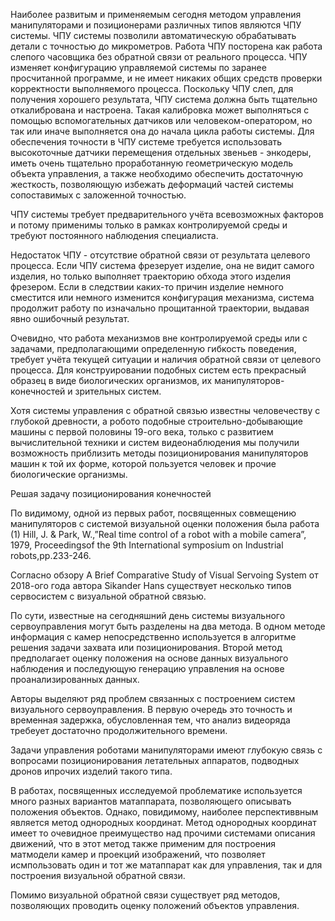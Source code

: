 Наиболее развитым и применяемым сегодня методом управления манипуляторами и позиционерами различных типов являются ЧПУ системы. ЧПУ системы позволили автоматическую обрабатывать детали с точностью до микрометров. Работа ЧПУ посторена как работа слепого часовщика без обратной связи от реального процесса. ЧПУ изменяет конфигурацию управляемой системы по заранее просчитанной программе, и не имеет никаких общих средств проверки корректности выполняемого процесса. Поскольку ЧПУ слеп, для получения хорошего результата, ЧПУ система должна быть тщательно откалибрована и настроена. Такая калибровка может выполняться с помощью вспомогательных датчиков или человеком-оператором, но так или иначе выполняется она до начала цикла работы системы. Для обеспечения точности в ЧПУ системе требуется использовать высокоточные датчики перемещения отдельных звеньев - энкодеры, иметь очень тщательно проработанную геометрическую модель объекта управления, а также необходимо обеспечить достаточную жесткость, позволяющую избежать деформаций частей системы сопоставимых с заложенной точностью. 

ЧПУ системы требует предварительного учёта всевозможных факторов и потому применимы только в рамках контролируемой среды и требуют постоянного наблюдения специалиста.  

Недостаток ЧПУ - отсутствие обратной связи от результата целевого процесса. Если ЧПУ система фрезерует изделие, она не видит самого изделия, но только выполняет траекторию обхода этого изделия фрезером. Если в следствии каких-то причин изделие немного сместится или немного изменится конфигурация механизма, система продолжит работу по изначально прощитанной траектории, выдавая явно ошибочный результат.

Очевидно, что работа механизмов вне контролируемой среды или с задачами, предполагающими определенную гибкость поведения, требует учёта текущей ситуации и наличия обратной связи от целевого процесса. Для конструировании подобных систем есть прекрасный образец в виде биологических организмов, их манипуляторов-конечностей и зрительных систем.

Хотя системы управления с обратной связью известны человечеству с глубокой древности, а робото подобные строительно-добывающие машины с первой половины 19-ого века, только с развитием вычислительной техники и систем видеонаблюдения мы получили возможность  приблизить методы позиционирования манипуляторов машин к той их форме, которой пользуется человек и прочие биологические организмы.

Решая задачу позиционирования конечностей 

По видимому, одной из первых работ, посвященных совмещению манипуляторов с системой визуальной оценки положения была работа (1) Hill, J. & Park, W.,”Real time control of a robot with a mobile  camera”,    1979,    Proceedingsof    the    9th International  symposium  on  Industrial  robots,pp.233-246.

Согласно обзору A Brief Comparative Study of Visual Servoing System от 2018-ого года автора Sikander Hans существует несколько типов сервосистем с визуальной обратной связью.

По сути, известные на сегодняшний день системы визуального сервоуправления могут быть разделены на два метода. В одном методе информация с камер непосредственно используется в алгоритме решения задачи захвата или позиционирования. Второй метод предполагает оценку положения на основе данных визуального наблюдения и последующую генерацию управления на основе проанализированных данных.

Авторы выделяют ряд проблем связанных с построением систем визуального сервоуправления.
В первую очередь это точность и временная задержка, обусловленная тем, что анализ видеоряда требеует достаточно продолжительного времени.




Задачи управления роботами манипуляторами имеют глубокую связь с вопросами позиционирования летательных аппаратов, подводных дронов ипрочих изделий такого типа.


В работах, посвященных исследуемой проблематике используется много разных вариантов матаппарата, позволяющего описывать положения объектов.
Однако, повидимому, наиболее перспективвным является метод однородных координат. Метод однородных координат имеет то очевидное преимущество над прочими системами описания движений, что в этот метод также применим для построения матмодели камер и проекций изображений, что позволяет исмпользовать один и тот же матаппарат как для управления, так и для построения визуальной обратной связи.

Помимо визуальной обратной связи существует ряд методов, позволяющих проводить оценку положений объектов управления.

